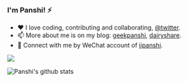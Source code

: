### I'm Panshi! ⚡

- ❤️ I love coding, contributing and collaborating, [@twitter](http://twitter.com/geekpanshi).
- 📫 More about me is on my blog: [geekpanshi](https://www.geekpanshi.com/panshi/), [dairyshare](https://www.geekpanshi.com/diaryshare).
- 💬 Connect with me by WeChat account of [iipanshi](https://raw.githubusercontent.com/geekpanshi/panshirusi/master/%E9%85%8D%E5%9B%BE/README/001-%E7%A3%90%E7%9F%B3%E9%81%93%E5%BE%AE%E4%BF%A1%E4%BA%8C%E7%BB%B4%E7%A0%81.png).

<p align="left"><img src="https://github-readme-streak-stats.herokuapp.com/?user=xingangshi&theme=default&ring=FFB19A&hide_border=false&currStreakNum=F6A085&fire=F6A085&currStreakLabel=F6A085&date_format=%5BY%20%5DM%20j"></p>

![Panshi's github stats](https://github-readme-stats.vercel.app/api?username=xingangshi&count_private=true&show_icons=true&theme=default&show_owner=true)
 

<!--
- 👯 I’m looking to collaborate on [geekpanshi org](https://github.com/geekpanshi).
- 🤔 History of status:
  - [x] 2022, master front-end technology.
  - [ ] Just for coding.
  - [ ] Coding is all my life.
  - [ ] For coding.

- ⚡ About me
>
> ![Panshi's github stats](https://github-readme-stats.vercel.app/api?username=xingangshi&show_icons=true&theme=cobalt)
>
> ![Top Langs](https://github-readme-stats.vercel.app/api/top-langs/?username=xingangshi&layout=compact)


**xingangshi/xingangshi** is a ✨ _special_ ✨ repository because its `README.md` (this file) appears on your GitHub profile.

Here are some ideas to get you started:

- 🔭 I’m currently working on ...
- 🌱 I’m currently learning ...
- 👯 I’m looking to collaborate on ...
- 🤔 I’m looking for help with ...
- 💬 Ask me about ...
- 📫 How to reach me: ...
- 😄 Pronouns: ...
- ⚡ Fun fact: ...
-->
